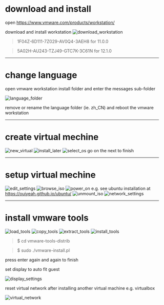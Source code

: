 # download and install

open <https://www.vmware.com/products/workstation/>

download and install workstation
![download_workstation](https://raw.githubusercontent.com/ouiyeah/vmware/master/img/download_workstation.png "download_workstation")

>1F04Z-6D111-7Z029-AV0Q4-3AEH8 for 11.0.0

>5A02H-AU243-TZJ49-GTC7K-3C61N for 12.1.0

***
# change language

open vmware workstation install folder and enter the messages sub-folder

![language_folder](https://raw.githubusercontent.com/ouiyeah/vmware/master/img/language_folder.png "language_folder")

remove or rename the language folder (ie. zh_CN) and reboot the vmware workstation

***
# create virtual mechine

![new_virtual](https://raw.githubusercontent.com/ouiyeah/vmware/master/img/new_virtual.png "new_virtual")
![install_later](https://raw.githubusercontent.com/ouiyeah/vmware/master/img/install_later.png "install_later")
![select_os](https://raw.githubusercontent.com/ouiyeah/vmware/master/img/select_os.png "select_os")
go on the next to finish

***
# setup virtual mechine

![edit_settings](https://raw.githubusercontent.com/ouiyeah/vmware/master/img/edit_settings.png "edit_settings")
![browse_iso](https://raw.githubusercontent.com/ouiyeah/vmware/master/img/browse_iso.png "browse_iso")
![power_on](https://raw.githubusercontent.com/ouiyeah/vmware/master/img/power_on.png "power_on")
e.g. see ubuntu installation at <https://ouiyeah.github.io/ubuntu/>
![unmount_iso](https://raw.githubusercontent.com/ouiyeah/vmware/master/img/unmount_iso.png "unmount_iso")
![network_settings](https://raw.githubusercontent.com/ouiyeah/vmware/master/img/network_settings.png "network_settings")

***
# install vmware tools

![load_tools](https://raw.githubusercontent.com/ouiyeah/vmware/master/img/load_tools.png "load_tools")
![copy_tools](https://raw.githubusercontent.com/ouiyeah/vmware/master/img/copy_tools.png "copy_tools")
![extract_tools](https://raw.githubusercontent.com/ouiyeah/vmware/master/img/extract_tools.png "extract_tools")
![install_tools](https://raw.githubusercontent.com/ouiyeah/vmware/master/img/install_tools.png "install_tools")

>$ cd vmware-tools-distrib

>$ sudo ./vmware-install.pl

press enter again and again to finish

set display to auto fit guest

![display_settings](https://raw.githubusercontent.com/ouiyeah/vmware/master/img/display_settings.png "display_settings")

reset virtual network after installing another virtual machine e.g. virtualbox

![virtual_network](https://raw.githubusercontent.com/ouiyeah/vmware/master/img/virtual_network.png "virtual_network")
